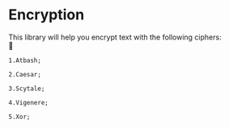 # Encryption

This library will help you encrypt text with the following ciphers:  
:monocle_face:

```1.Atbash;```  

```2.Caesar;```  

```3.Scytale;```  

```4.Vigenere;```  

```5.Xor;```  
